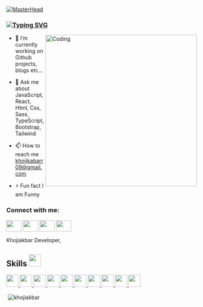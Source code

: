 [![MasterHead](https://user-images.githubusercontent.com/74038190/213910845-af37a709-8995-40d6-be59-724526e3c3d7.gif)](https://github.com/khojiakbarr)




### [![Typing SVG](https://readme-typing-svg.herokuapp.com?color=%2336BCF7&lines=Hello+I+am+Frontend+Developer)](https://git.io/typing-svg)





<img align="right" alt="Coding" width="400" src="https://camo.githubusercontent.com/19db51af5f90f1b152bc0b9078f5fe97053955be5074f03f17019c70345bdcdb/68747470733a2f2f6d69726f2e6d656469756d2e636f6d2f6d61782f313336302f302a37513379765349765f7430696f4a2d5a2e676966">









- 🔭 I’m currently working on Github projects, blogs etc...

- 💬 Ask me about JavaScript, React, Html, Css, Sass, TypeScript, Bootstrap, Tailwind 

- 📫 How to reach me khojikabarr09@gmail.com

- ⚡️ Fun fact I am Funny

<h3 align="left">Connect with me:</h3>

<p align="left">
<a href="/" target="blank"><img align="center" src="https://raw.githubusercontent.com/rahuldkjain/github-profile-readme-generator/master/src/images/icons/Social/twitter.svg" alt="" height="30" width="40" /></a>
<a href="https://www.linkedin.com/in/khojiakbar/" target="blank"><img align="center" src="https://raw.githubusercontent.com/rahuldkjain/github-profile-readme-generator/master/src/images/icons/Social/linked-in-alt.svg" alt="" height="30" width="40" /></a>
<a href="https://www.instagram.com/khojiakbar__dev/" target="blank"><img align="center" src="https://raw.githubusercontent.com/rahuldkjain/github-profile-readme-generator/master/src/images/icons/Social/instagram.svg" alt="" height="30" width="40" /></a>
<a href="[https://www.youtube.com/channel/](https://www.youtube.com/channel/UC6rIvhVATacvjg09W9O5Siw)" target="blank"><img align="center" src="https://raw.githubusercontent.com/rahuldkjain/github-profile-readme-generator/master/src/images/icons/Social/youtube.svg" alt="" height="30" width="40" /></a>
</p>

Khojiakbar Developer,
<h2 syle='display: flex; aligin-items: center;'> Skills <img src = "https://raw.githubusercontent.com/rahulbanerjee26/githubProfileReadmeGenerator/main/gifs/code.gif" width = 32px height=32px> </h2>
<a href= https://github.com/https://github.com/khojiakbarr?tab=repositories&q=&type=&language=reactjs&sort= > <img width ='32px' height='32px' src ='https://raw.githubusercontent.com/rahulbanerjee26/githubAboutMeGenerator/main/icons/reactjs.svg'> </a>
<a href= https://github.com/https://github.com/khojiakbarr?tab=repositories&q=&type=&language=javascript&sort= > <img width ='32px' height='32px' src ='https://raw.githubusercontent.com/rahulbanerjee26/githubAboutMeGenerator/main/icons/javascript.svg'> </a>
<a href= https://github.com/https://github.com/khojikbarr?tab=repositories&q=&type=&language=html&sort= > <img width ='32px' height='32px' src ='https://raw.githubusercontent.com/rahulbanerjee26/githubAboutMeGenerator/main/icons/html.svg'> </a>
<a href= https://github.com/https://github.com/khojiakbarr?tab=repositories&q=&type=&language=css&sort= > <img width ='32px' height='32px' src ='https://raw.githubusercontent.com/rahulbanerjee26/githubAboutMeGenerator/main/icons/css.svg'> </a>
<a href= https://github.com/https://github.com/khojiakbarr?tab=repositories&q=&type=&language=sass&sort= > <img width ='32px' height='32px' src ='https://raw.githubusercontent.com/rahulbanerjee26/githubAboutMeGenerator/main/icons/sass.svg'> </a>
<a href= https://github.com/https://github.com/khojiakbarr?tab=repositories&q=&type=&language=typescript&sort= > <img width ='32px' height='32px' src ='https://raw.githubusercontent.com/rahulbanerjee26/githubAboutMeGenerator/main/icons/typescript.svg'> </a>
<a href= https://github.com/https://github.com/khojiakbarr?tab=repositories&q=&type=&language=bootstrap&sort= > <img width ='32px' height='32px' src ='https://raw.githubusercontent.com/rahulbanerjee26/githubAboutMeGenerator/main/icons/bootstrap.svg'> </a>
<a href= https://github.com/https://github.com/khojiakbarr?tab=repositories&q=&type=&language=tailwind&sort= > <img width ='32px' height='32px' src ='https://raw.githubusercontent.com/rahulbanerjee26/githubAboutMeGenerator/main/icons/tailwind.svg'> </a>
<a href= https://github.com/https://github.com/khojiakbarr?tab=repositories&q=&type=&language=git&sort= > <img width ='32px' height='32px' src ='https://raw.githubusercontent.com/rahulbanerjee26/githubAboutMeGenerator/main/icons/git.svg'> </a>
<a href= https://github.com/https://github.com/khojiakbarr?tab=repositories&q=&type=&language=github&sort= > <img width ='32px' height='32px' src ='https://raw.githubusercontent.com/rahulbanerjee26/githubAboutMeGenerator/main/icons/github.svg'> </a>


<div>
  <p><img align="left" src="https://github-readme-stats.vercel.app/api/top-langs/?username=khojiakbarr&hide_progress=true" alt="" /></p>

  <p>&nbsp;<img align="center" src="https://github-readme-stats.vercel.app/api?username=khojiakbarr&show_icons=true&locale=en&theme=tokyonight" alt="khojiakbar" /></p>
</div>





